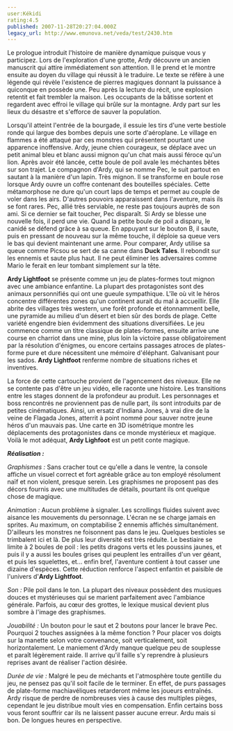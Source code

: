 ```yaml
---
user:Kékidi
rating:4.5
published: 2007-11-28T20:27:04.000Z
legacy_url: http://www.emunova.net/veda/test/2430.htm
---
```

Le prologue introduit l'histoire de manière dynamique puisque vous y participez. Lors de l'exploration d'une grotte, Ardy découvre un ancien manuscrit qui attire immédiatement son attention. Il le prend et le montre ensuite au doyen du village qui réussit à le traduire. Le texte se réfère à une légende qui révèle l'existence de pierres magiques donnant la puissance à quiconque en possède une. Peu après la lecture du récit, une explosion retentit et fait trembler la maison. Les occupants de la bâtisse sortent et regardent avec effroi le village qui brûle sur la montagne. Ardy part sur les lieux du désastre et s'efforce de sauver la population.  

  

Lorsqu'il atteint l'entrée de la bourgade, il essuie les tirs d'une verte bestiole ronde qui largue des bombes depuis une sorte d'aéroplane. Le village en flammes a été attaqué par ces monstres qui présentent pourtant une apparence inoffensive. Ardy, jeune chien courageux, se déplace avec un petit animal bleu et blanc aussi mignon qu'un chat mais aussi féroce qu'un lion. Après avoir été lancée, cette boule de poil avale les méchantes bêtes sur son trajet. Le compagnon d'Ardy, qui se nomme Pec, le suit partout en sautant à la manière d'un lapin. Très mignon. Il se transforme en boule rose lorsque Ardy ouvre un coffre contenant des bouteilles spéciales. Cette métamorphose ne dure qu'un court laps de temps et permet au couple de voler dans les airs. D'autres pouvoirs apparaissent dans l'aventure, mais ils se font rares. Pec, allié très serviable, ne reste pas toujours auprès de son ami. Si ce dernier se fait toucher, Pec disparaît. Si Ardy se blesse une nouvelle fois, il perd une vie. Quand la petite boule de poil a disparu, le canidé se défend grâce à sa queue. En appuyant sur le bouton B, il saute, puis en pressant de nouveau sur la même touche, il déploie sa queue vers le bas qui devient maintenant une arme. Pour comparer, Ardy utilise sa queue comme Picsou se sert de sa canne dans **Duck Tales**. Il rebondit sur les ennemis et saute plus haut. Il ne peut éliminer les adversaires comme Mario le ferait en leur tombant simplement sur la tête.  

  

**Ardy Lightfoot** se présente comme un jeu de plates-formes tout mignon avec une ambiance enfantine. La plupart des protagonistes sont des animaux personnifiés qui ont une gueule sympathique. L'île où vit le héros concentre différentes zones qu'un continent aurait du mal à accueillir. Elle abrite des villages très western, une forêt profonde et étonnamment belle, une pyramide au milieu d'un désert et bien sûr des bords de plage. Cette variété engendre bien évidemment des situations diversifiées. Le jeu commence comme un titre classique de plates-formes, ensuite arrive une course en charriot dans une mine, plus loin la victoire passe obligatoirement par la résolution d'énigmes, ou encore certains passages atroces de plates-forme pure et dure nécessitent une mémoire d'éléphant. Galvanisant pour les sados. **Ardy Lightfoot** renferme nombre de situations riches et inventives.  

  

La force de cette cartouche provient de l'agencement des niveaux. Elle ne se contente pas d'être un jeu vidéo, elle raconte une histoire. Les transitions entre les stages donnent de la profondeur au produit. Les personnages et boss rencontrés ne proviennent pas de nulle part, ils sont introduits par de petites cinématiques. Ainsi, un ersatz d'Indiana Jones, à vrai dire de la veine de Flagada Jones, atterrit à point nommé pour sauver notre jeune héros d'un mauvais pas. Une carte en 3D isométrique montre les déplacements des protagonistes dans ce monde mystérieux et magique. Voilà le mot adéquat, **Ardy Lighfoot** est un petit conte magique.  

  

_**Réalisation :**_  

  

_Graphismes :_ Sans cracher tout ce qu'elle a dans le ventre, la console affiche un visuel correct et fort agréable grâce au ton employé résolument naïf et non violent, presque serein. Les graphismes ne proposent pas des décors fournis avec une multitudes de détails, pourtant ils ont quelque chose de magique.  

  

_Animation :_ Aucun problème à signaler. Les scrollings fluides suivent avec aisance les mouvements du personnage. L'écran ne se charge jamais en sprites. Au maximum, on comptabilise 2 ennemis affichés simultanément. D'ailleurs les monstres ne foisonnent pas dans le jeu. Quelques bestioles se trimbalent ici et là. De plus leur diversité est très réduite. Le bestiaire se limite à 2 boules de poil : les petits dragons verts et les poussins jaunes, et puis il y a aussi les boules grises qui peuplent les entrailles d'un ver géant, et puis les squelettes, et... enfin bref, l'aventure contient à tout casser une dizaine d'espèces. Cette réduction renforce l'aspect enfantin et paisible de l'univers d'**Ardy Lightfoot**.  

  

_Son :_ Pile poil dans le ton. La plupart des niveaux possèdent des musiques douces et mystérieuses qui se marient parfaitement avec l'ambiance générale. Parfois, au cœur des grottes, le lexique musical devient plus sombre à l'image des graphismes.  

  

_Jouabilité :_ Un bouton pour le saut et 2 boutons pour lancer le brave Pec. Pourquoi 2 touches assignées à la même fonction ? Pour placer vos doigts sur la manette selon votre convenance, soit verticalement, soit horizontalement. Le maniement d'Ardy manque quelque peu de souplesse et paraît légèrement raide. Il arrive qu'il faille s'y reprendre à plusieurs reprises avant de réaliser l'action désirée.  

  

_Durée de vie :_ Malgré le peu de méchants et l'atmosphère toute gentille du jeu, ne pensez pas qu'il soit facile de le terminer. En effet, de purs passages de plate-forme machiavéliques retarderont même les joueurs entraînés. Ardy risque de perdre de nombreuses vies à cause des multiples pièges, cependant le jeu distribue moult vies en compensation. Enfin certains boss vous feront souffrir car ils ne laissent passer aucune erreur. Ardu mais si bon. De longues heures en perspective.